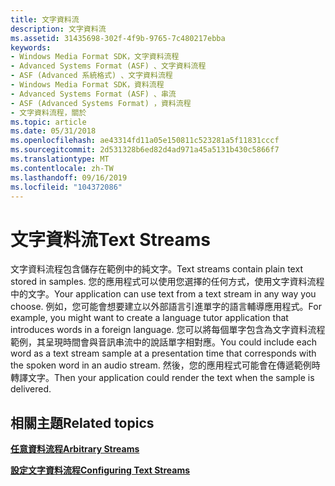 ```yaml
---
title: 文字資料流
description: 文字資料流
ms.assetid: 31435698-302f-4f9b-9765-7c480217ebba
keywords:
- Windows Media Format SDK，文字資料流程
- Advanced Systems Format (ASF) 、文字資料流程
- ASF (Advanced 系統格式) 、文字資料流程
- Windows Media Format SDK，資料流程
- Advanced Systems Format (ASF) 、串流
- ASF (Advanced Systems Format) ，資料流程
- 文字資料流程，關於
ms.topic: article
ms.date: 05/31/2018
ms.openlocfilehash: ae43314fd11a05e150811c523281a5f11831cccf
ms.sourcegitcommit: 2d531328b6ed82d4ad971a45a5131b430c5866f7
ms.translationtype: MT
ms.contentlocale: zh-TW
ms.lasthandoff: 09/16/2019
ms.locfileid: "104372086"
---
```

# <a name="text-streams"></a><span data-ttu-id="d81e5-110">文字資料流</span><span class="sxs-lookup"><span data-stu-id="d81e5-110">Text Streams</span></span>

<span data-ttu-id="d81e5-111">文字資料流程包含儲存在範例中的純文字。</span><span class="sxs-lookup"><span data-stu-id="d81e5-111">Text streams contain plain text stored in samples.</span></span> <span data-ttu-id="d81e5-112">您的應用程式可以使用您選擇的任何方式，使用文字資料流程中的文字。</span><span class="sxs-lookup"><span data-stu-id="d81e5-112">Your application can use text from a text stream in any way you choose.</span></span> <span data-ttu-id="d81e5-113">例如，您可能會想要建立以外部語言引進單字的語言輔導應用程式。</span><span class="sxs-lookup"><span data-stu-id="d81e5-113">For example, you might want to create a language tutor application that introduces words in a foreign language.</span></span> <span data-ttu-id="d81e5-114">您可以將每個單字包含為文字資料流程範例，其呈現時間會與音訊串流中的說話單字相對應。</span><span class="sxs-lookup"><span data-stu-id="d81e5-114">You could include each word as a text stream sample at a presentation time that corresponds with the spoken word in an audio stream.</span></span> <span data-ttu-id="d81e5-115">然後，您的應用程式可能會在傳遞範例時轉譯文字。</span><span class="sxs-lookup"><span data-stu-id="d81e5-115">Then your application could render the text when the sample is delivered.</span></span>

## <a name="related-topics"></a><span data-ttu-id="d81e5-116">相關主題</span><span class="sxs-lookup"><span data-stu-id="d81e5-116">Related topics</span></span>

<dl> <dt>

[<span data-ttu-id="d81e5-117">**任意資料流程**</span><span class="sxs-lookup"><span data-stu-id="d81e5-117">**Arbitrary Streams**</span></span>](arbitrary-streams.md)
</dt> <dt>

[<span data-ttu-id="d81e5-118">**設定文字資料流程**</span><span class="sxs-lookup"><span data-stu-id="d81e5-118">**Configuring Text Streams**</span></span>](configuring-text-streams.md)
</dt> </dl>

 

 




